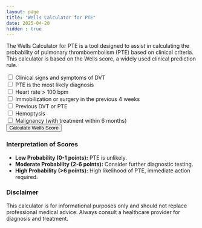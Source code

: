 ```yaml
---
layout: page
title: "Wells Calculator for PTE"
date: 2025-04-20
hidden : true
---
```


The Wells Calculator for PTE is a tool designed to assist in calculating the probability of pulmonary thromboembolism (PTE) based on clinical criteria. This calculator is based on the Wells score, a widely used clinical prediction rule.

<div class="card">
    <div class="card-body">
        <form id="wellsForm">
            <!-- Wells Score Criteria for PE -->
            <div class="form-check mb-2">
                <input class="form-check-input" type="checkbox" id="dvtSymptoms">
                <label class="form-check-label" for="dvtSymptoms">
                    Clinical signs and symptoms of DVT
                </label>
            </div>
            <div class="form-check mb-2">
                <input class="form-check-input" type="checkbox" id="alternativeLessLikely">
                <label class="form-check-label" for="alternativeLessLikely">
                    PTE is the most likely diagnosis
                </label>
            </div>
            <div class="form-check mb-2">
                <input class="form-check-input" type="checkbox" id="heartRate">
                <label class="form-check-label" for="heartRate">
                    Heart rate > 100 bpm
                </label>
            </div>
            <div class="form-check mb-2">
                <input class="form-check-input" type="checkbox" id="immobilization">
                <label class="form-check-label" for="immobilization">
                    Immobilization or surgery in the previous 4 weeks
                </label>
            </div>
            <div class="form-check mb-2">
                <input class="form-check-input" type="checkbox" id="previousPEorDVT">
                <label class="form-check-label" for="previousPEorDVT">
                    Previous DVT or PTE
                </label>
            </div>
            <div class="form-check mb-2">
                <input class="form-check-input" type="checkbox" id="hemoptysis">
                <label class="form-check-label" for="hemoptysis">
                    Hemoptysis
                </label>
            </div>
            <div class="form-check mb-2">
                <input class="form-check-input" type="checkbox" id="cancer">
                <label class="form-check-label" for="cancer">
                    Malignancy (with treatment within 6 months)
                </label>
            </div>
            <button type="button" class="btn btn-primary w-100" onclick="calculateWells()">Calculate Wells Score</button>
        </form>
        <div class="mt-4">
            <div id="resultCard" class="card text-center d-none">
                <div id="result" class="card-body fw-bold"></div>
            </div>
        </div>
    </div>
</div>

<script>
    function calculateWells() {
        // Wells score criteria for PE
        let score = 0;
        score += document.getElementById('dvtSymptoms').checked ? 3 : 0;
        score += document.getElementById('alternativeLessLikely').checked ? 3 : 0;
        score += document.getElementById('heartRate').checked ? 1.5 : 0;
        score += document.getElementById('immobilization').checked ? 1.5 : 0;
        score += document.getElementById('previousPEorDVT').checked ? 1.5 : 0;
        score += document.getElementById('hemoptysis').checked ? 1 : 0;
        score += document.getElementById('cancer').checked ? 1 : 0;

        // Get the result card and text
        let resultCard = document.getElementById('resultCard');
        let resultText = document.getElementById('result');

        // Display result based on Wells score for PE
        if (score > 4) {
            resultCard.classList.remove('d-none', 'bg-warning', 'bg-success');
            resultCard.classList.add('bg-danger');
            resultText.innerText = `Wells Score is ${score}. High probability of Pulmonary Embolism.`;
        } else {
            resultCard.classList.remove('d-none', 'bg-danger', 'bg-warning');
            resultCard.classList.add('bg-success');
            resultText.innerText = `Wells Score is ${score}. Low probability of Pulmonary Embolism.`;
        }
    }
</script>

### Interpretation of Scores

- **Low Probability (0-1 points):** PTE is unlikely.
- **Moderate Probability (2-6 points):** Consider further diagnostic testing.
- **High Probability (>6 points):** High likelihood of PTE, immediate action required.

### Disclaimer

This calculator is for informational purposes only and should not replace professional medical advice. Always consult a healthcare provider for diagnosis and treatment.